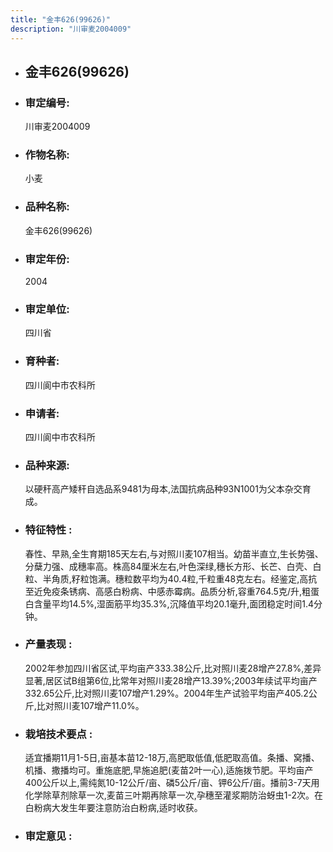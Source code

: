 ```yaml
---
title: "金丰626(99626)"
description: "川审麦2004009"
---
```

* ## 金丰626(99626)
* ###  审定编号:  
   川审麦2004009

*  ### 作物名称:  
   小麦

*   ###  品种名称: 
    金丰626(99626)

*   ### 审定年份: 
    2004

*   ### 审定单位:  
    四川省

*   ### 育种者:  
    四川阆中市农科所

*   ### 申请者:  
    四川阆中市农科所

*   ### 品种来源:  
    以硬秆高产矮秆自选品系9481为母本,法国抗病品种93N1001为父本杂交育成。

*   ### 特征特性 : 
    春性、早熟,全生育期185天左右,与对照川麦107相当。幼苗半直立,生长势强、分蘖力强、成穗率高。株高84厘米左右,叶色深绿,穗长方形、长芒、白壳、白粒、半角质,籽粒饱满。穗粒数平均为40.4粒,千粒重48克左右。经鉴定,高抗至近免疫条锈病、高感白粉病、中感赤霉病。品质分析,容重764.5克/升,粗蛋白含量平均14.5%,湿面筋平均35.3%,沉降值平均20.1毫升,面团稳定时间1.4分钟。

*   ### 产量表现 : 
    2002年参加四川省区试,平均亩产333.38公斤,比对照川麦28增产27.8%,差异显著,居区试B组第6位,比常年对照川麦28增产13.39%;2003年续试平均亩产332.65公斤,比对照川麦107增产1.29%。2004年生产试验平均亩产405.2公斤,比对照川麦107增产11.0%。

*   ### 栽培技术要点 : 
    适宜播期11月1-5日,亩基本苗12-18万,高肥取低值,低肥取高值。条播、窝播、机播、撒播均可。重施底肥,早施追肥(麦苗2叶一心),适施拨节肥。平均亩产400公斤以上,需纯氮10-12公斤/亩、磷5公斤/亩、钾6公斤/亩。播前3-7天用化学除草剂除草一次,麦苗三叶期再除草一次,孕穗至灌浆期防治蚜虫1-2次。在白粉病大发生年要注意防治白粉病,适时收获。

*   ### 审定意见 : 
    
